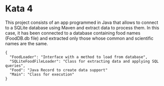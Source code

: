 # Kata 4
This project consists of an app programmed in Java that allows to connect to a SQLite database using Maven and extract data to process them.
In this case, it has been connected to a database containing food names (FoodDB.db file) and extracted only those whose common and scientific names are the same.

```
{
  "FoodLoader": "Interface with a method to load from database",
  "SQLiteFoodFileLoader": "Class for extracting data and applying SQL queries",
  "Food": "Java Record to create data support"
  "Main": "Class for execution"
}
```
